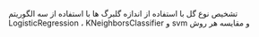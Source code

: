 تشخیص نوع گل با استفاده از اندازه گلبرگ ها با استفاده از سه الگوریتم LogisticRegression ، KNeighborsClassifier و svm و مقایسه هر روش
